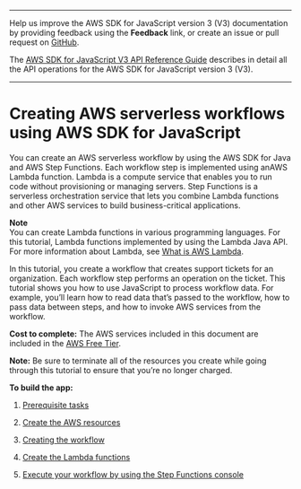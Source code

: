 --------

Help us improve the AWS SDK for JavaScript version 3 \(V3\) documentation by providing feedback using the **Feedback** link, or create an issue or pull request on [GitHub](https://github.com/awsdocs/aws-sdk-for-javascript-v3)\.

 The [AWS SDK for JavaScript V3 API Reference Guide](https://docs.aws.amazon.com/AWSJavaScriptSDK/v3/latest/index.html) describes in detail all the API operations for the AWS SDK for JavaScript version 3 \(V3\)\.

--------

# Creating AWS serverless workflows using AWS SDK for JavaScript<a name="serverless-step-functions-example"></a>

You can create an AWS serverless workflow by using the AWS SDK for Java and AWS Step Functions\. Each workflow step is implemented using anAWS Lambda function\. Lambda is a compute service that enables you to run code without provisioning or managing servers\. Step Functions is a serverless orchestration service that lets you combine Lambda functions and other AWS services to build business\-critical applications\. 

**Note**  
 You can create Lambda functions in various programming languages\. For this tutorial, Lambda functions implemented by using the Lambda Java API\. For more information about Lambda, see [What is AWS Lambda](https://docs.aws.amazon.com/lambda/latest/dg/welcome.html)\.

In this tutorial, you create a workflow that creates support tickets for an organization\. Each workflow step performs an operation on the ticket\. This tutorial shows you how to use JavaScript to process workflow data\. For example, you’ll learn how to read data that’s passed to the workflow, how to pass data between steps, and how to invoke AWS services from the workflow\.

**Cost to complete:** The AWS services included in this document are included in the [AWS Free Tier](https://aws.amazon.com/free/?all-free-tier.sort-by=item.additionalFields.SortRank&all-free-tier.sort-order=asc)\.

**Note:** Be sure to terminate all of the resources you create while going through this tutorial to ensure that you’re no longer charged\.

**To build the app:**

1. [Prerequisite tasks](serverless-step-functions-example-prerequisites.md)

1. [Create the AWS resources ](serverless-step-functions-example-create-resources.md)

1. [Creating the workflow](serverless-step-functions-example-understand-workflow.md)

1. [Create the Lambda functions ](serverless-step-functions-example-create-lambda-functions.md)

1. [Execute your workflow by using the Step Functions console](serverless-step-functions-example-execute-workflow.md)